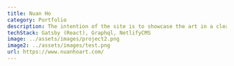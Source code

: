 ```yaml
---
title: Nuan Ho
category: Portfolio
description: The intention of the site is to showcase the art in a clean way.  Information had to be simple and exactly what potential visitors would require.  Embla allows for a smooth ‘Instagram-like’ carousell on mobile.
techStack: Gatsby (React), Graphql, NetlifyCMS
image: ../assets/images/project2.png
image2: ../assets/images/test.png
url: https://www.nuanhoart.com/
---
```

